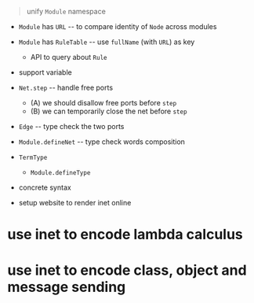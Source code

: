 > unify `Module` namespace

- `Module` has `URL` -- to compare identity of `Node` across modules

- `Module` has `RuleTable` -- use `fullName` (with `URL`) as key

  - API to query about `Rule`

- support variable

- `Net.step` -- handle free ports

  - (A) we should disallow free ports before `step`
  - (B) we can temporarily close the net before `step`

- `Edge` -- type check the two ports
- `Module.defineNet` -- type check words composition

- `TermType`
  - `Module.defineType`

- concrete syntax

- setup website to render inet online

# use inet to encode lambda calculus

# use inet to encode class, object and message sending
